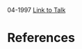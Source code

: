 

04-1997
[Link to Talk](https://www.churchofjesuschrist.org/study/general-conference/1997/04/young-women-session?lang=eng)



# References
